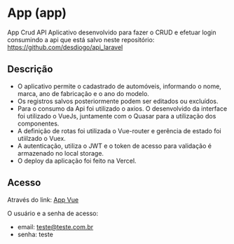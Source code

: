 # App (app)

App Crud API
Aplicativo desenvolvido para fazer o CRUD e efetuar login consumindo a api que está salvo neste repositório: https://github.com/desdiogo/api_laravel

## Descrição
- O aplicativo permite o cadastrado de automóveis, informando o nome, marca, ano de fabricação e o ano do modelo.
- Os registros salvos posteriormente podem ser editados ou excluídos.
- Para o consumo da Api foi utilizado o axios. O desenvolvido da interface foi utilizado o VueJs, juntamente com o Quasar para a utilização dos componentes.
- A definição de rotas foi utilizada o Vue-router e gerência de estado foi utiilzado o Vuex.
- A autenticação, utiliza o JWT e o token de acesso para validação é armazenado no local storage.
- O deploy da aplicação foi feito na Vercel.

## Acesso
Através do link:
<a href="https://app-quasar.vercel.app">App Vue</a>

O usuário e a senha de acesso:
- email: teste@teste.com.br
- senha: teste

